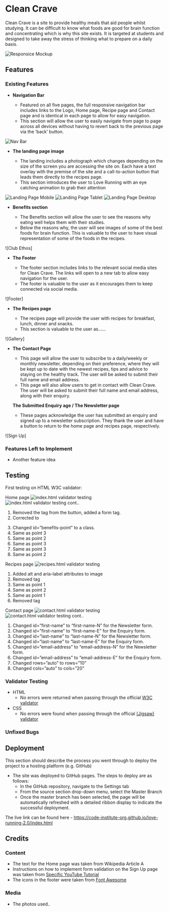 # Clean Crave

Clean Crave is a site to provide healthy meals that aid people whilst studying. It can be difficult to know what foods are good for brain function and concentrating which is why this site exists. It is targeted at students and designed to take away the stress of thinking what to prepare on a daily basis.

![Responsice Mockup](https://github.com/lucyrush/readme-template/blob/master/media/love_running_mockup.png)

## Features 


### Existing Features

- __Navigation Bar__

  - Featured on all five pages, the full responsive navigation bar includes links to the Logo, Home page, Recipe page and Contact page and is identical in each page to allow for easy navigation.
  - This section will allow the user to easily navigate from page to page across all devices without having to revert back to the previous page via the ‘back’ button. 

![Nav Bar](https://github.com/bpstephanie/Clean_Crave/blob/main/media/site-screenshots/navbar_desktop.png)

- __The landing page image__

  - The landing includes a photograph which changes depending on the size of the screen you are accessing the site on. Each have a text overlay with the premise of the site and a call-to-action button that leads them directly to the recipes page. 
  - This section introduces the user to Love Running with an eye catching animation to grab their attention

![Landing Page Mobile](https://github.com/bpstephanie/Clean_Crave/blob/main/media/site-screenshots/landingpage_mobile.png)
![Landing Page Tablet](https://github.com/bpstephanie/Clean_Crave/blob/main/media/site-screenshots/tablet.png)
![Landing Page Desktop](https://github.com/bpstephanie/Clean_Crave/blob/main/media/site-screenshots/desktop.png)

- __Benefits section__

  - The Benefits section will allow the user to see the reasons why eating well helps them with their studies.
  - Below the reasons why, the user will see images of some of the best foods for brain function. This is valuable to the user to have visual representation of some of the foods in the recipes. 

![Club Ethos]

- __The Footer__ 

  - The footer section includes links to the relevant social media sites for Clean Crave. The links will open to a new tab to allow easy navigation for the user. 
  - The footer is valuable to the user as it encourages them to keep connected via social media.

![Footer]

- __The Recipes page__

  - The recipes page will provide the user with recipes for breakfast, lunch, dinner and snacks. 
  - This section is valuable to the user as...... 

![Gallery]

- __The Contact Page__

  - This page will allow the user to subscribe to a daily/weekly or monthly newsletter, depending on their preference, where they will be kept up to date with the newest recipes, tips and advice to staying on the healthy track. The user will be asked to submit their full name and email address. 
  - This page will also allow users to get in contact with Clean Crave. The user will be asked to submit their full name and email address, along with their enquiry.

  __The Submitted Enquiry age / The Newsletter page__
  
  - These pages acknowledge the user has submitted an enquiry and signed up to a newsletter subscription. They thank the user and have a button to return to the home page and recipes page, respectively.

![Sign Up]

### Features Left to Implement

- Another feature idea

## Testing 

First testing on HTML W3C validator:

Home page 
![index.html validator testing](https://github.com/bpstephanie/Clean_Crave/blob/main/media/W3C-screenshots/html-home-page-1.png)
![index.html validator testing cont..](https://github.com/bpstephanie/Clean_Crave/blob/main/media/W3C-screenshots/html-home-page-1.2.png)

1. Removed the <a> tag from the button, added a form tag.
2. Corrected <p1> to <p>
3. Changed id=”benefits-point” to a class.
4. Same as point 3
5. Same as point 2
6. Same as point 3
7. Same as point 3
8. Same as point 2

Recipes page
![recipes.html validator testing](https://github.com/bpstephanie/Clean_Crave/blob/main/media/W3C-screenshots/html-recipe-page-1.png)

1. Added alt and aria-label attributes to image
2. Removed <p1> tag
3. Same as point 1
4. Same as point 2
5. Same as point 1
6. Removed </p1> tag

Contact page
![contact.html validator testing](https://github.com/bpstephanie/Clean_Crave/blob/main/media/W3C-screenshots/html-contact-page-1.png)
![contact.html validator testing cont..](https://github.com/bpstephanie/Clean_Crave/blob/main/media/W3C-screenshots/html-contact-page-1.2.png)

1. Changed id=”first-name” to “first-name-N” for the Newsletter form.
2. Changed id=”first-name” to “first-name-E” for the Enquiry form.
3. Changed id=”last-name” to “last-name-N” for the Newsletter form.
4. Changed id=”last-name” to “last-name-E” for the Enquiry form.
5. Changed id=”email-address” to “email-address-N” for the Newsletter form.
6. Changed id=”email-address” to “email-address-E” for the Enquiry form.
7. Changed rows=”auto” to rows=”10”
8. Changed cols=”auto” to cols=”20”




### Validator Testing 

- HTML
  - No errors were returned when passing through the official [W3C validator](https://validator.w3.org/nu/?doc=https%3A%2F%2Fcode-institute-org.github.io%2Flove-running-2.0%2Findex.html)
- CSS
  - No errors were found when passing through the official [(Jigsaw) validator](https://jigsaw.w3.org/css-validator/validator?uri=https%3A%2F%2Fvalidator.w3.org%2Fnu%2F%3Fdoc%3Dhttps%253A%252F%252Fcode-institute-org.github.io%252Flove-running-2.0%252Findex.html&profile=css3svg&usermedium=all&warning=1&vextwarning=&lang=en#css)

### Unfixed Bugs

## Deployment

This section should describe the process you went through to deploy the project to a hosting platform (e.g. GitHub) 

- The site was deployed to GitHub pages. The steps to deploy are as follows: 
  - In the GitHub repository, navigate to the Settings tab 
  - From the source section drop-down menu, select the Master Branch
  - Once the master branch has been selected, the page will be automatically refreshed with a detailed ribbon display to indicate the successful deployment. 

The live link can be found here - https://code-institute-org.github.io/love-running-2.0/index.html 


## Credits 

### Content 

- The text for the Home page was taken from Wikipedia Article A
- Instructions on how to implement form validation on the Sign Up page was taken from [Specific YouTube Tutorial](https://www.youtube.com/)
- The icons in the footer were taken from [Font Awesome](https://fontawesome.com/)

### Media

- The photos used..
